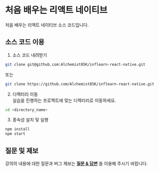 # 처음 배우는 리액트 네이티브

처음 배우는 리액트 네이티브 소스 코드입니다.

## 소스 코드 이용

1. 소스 코드 내려받기

```bash
git clone git@github.com:Alchemist85K/inflearn-react-native.git
```

또는

```bash
git clone https://github.com/Alchemist85K/inflearn-react-native.git
```

2. 디렉터리 이동  
   실습을 진행하는 프로젝트에 맞는 디렉터리로 이동하세요.

```bash
cd <directory_name>
```

3. 종속성 설치 및 실행

```bash
npm install
npm start
```

## 질문 및 제보

강의의 내용에 대한 질문과 버그 제보는 **[질문 & 답변](https://www.inflearn.com/course/temp_326493/questions)** 을 이용해 주시기 바랍니다.

